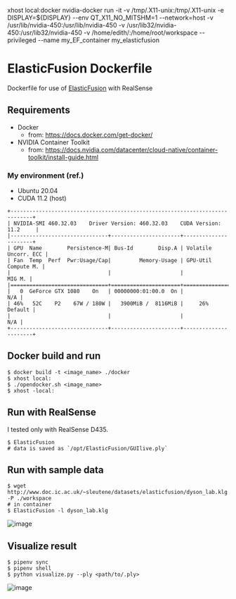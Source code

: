 xhost local:docker
nvidia-docker run -it -v /tmp/.X11-unix:/tmp/.X11-unix -e DISPLAY=${DISPLAY} --env QT_X11_NO_MITSHM=1 --network=host -v /usr/lib/nvidia-450:/usr/lib/nvidia-450 -v /usr/lib32/nvidia-450:/usr/lib32/nvidia-450 -v /home/edith/:/home/root/workspace --privileged --name my_EF_container my_elasticfusion


# ElasticFusion Dockerfile

Dockerfile for use of [ElasticFusion](https://github.com/mp3guy/ElasticFusion) with RealSense

## Requirements

- Docker
  - from: https://docs.docker.com/get-docker/
- NVIDIA Container Toolkit
  - from: https://docs.nvidia.com/datacenter/cloud-native/container-toolkit/install-guide.html

### My environment (ref.)

- Ubuntu 20.04
- CUDA 11.2 (host)

```
+-----------------------------------------------------------------------------+
| NVIDIA-SMI 460.32.03    Driver Version: 460.32.03    CUDA Version: 11.2     |
|-------------------------------+----------------------+----------------------+
| GPU  Name        Persistence-M| Bus-Id        Disp.A | Volatile Uncorr. ECC |
| Fan  Temp  Perf  Pwr:Usage/Cap|         Memory-Usage | GPU-Util  Compute M. |
|                               |                      |               MIG M. |
|===============================+======================+======================|
|   0  GeForce GTX 1080    On   | 00000000:01:00.0  On |                  N/A |
| 46%   52C    P2    67W / 180W |   3900MiB /  8116MiB |     26%      Default |
|                               |                      |                  N/A |
+-------------------------------+----------------------+----------------------+
```

## Docker build and run

```terminal
$ docker build -t <image_name> ./docker
$ xhost local:
$ ./opendocker.sh <image_name>
$ xhost -local:
```

## Run with RealSense

I tested only with RealSense D435.

```terminal
$ ElasticFusion
# data is saved as `/opt/ElasticFusion/GUIlive.ply`
```

## Run with sample data

```terminal
$ wget http://www.doc.ic.ac.uk/~sleutene/datasets/elasticfusion/dyson_lab.klg -P ./workspace
# in container
$ ElasticFusion -l dyson_lab.klg
```

![image](https://user-images.githubusercontent.com/25898373/70848804-1d25fa80-1eba-11ea-92c3-2295a08984d8.png)

## Visualize result

```terminal
$ pipenv sync
$ pipenv shell
$ python visualize.py --ply <path/to/.ply>
```

![image](https://user-images.githubusercontent.com/25898373/70864791-f7235780-1f98-11ea-8367-738205205726.png)
